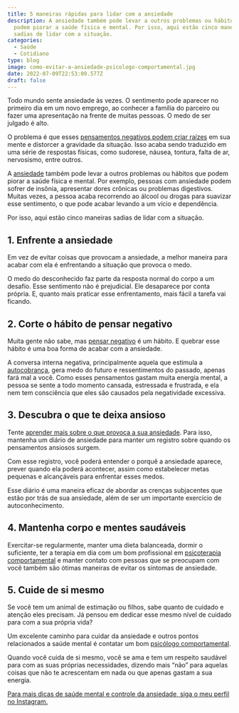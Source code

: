 ```yaml
---
title: 5 maneiras rápidas para lidar com a ansiedade
description: A ansiedade também pode levar a outros problemas ou hábitos que
  podem piorar a saúde física e mental. Por isso, aqui estão cinco maneiras
  sadias de lidar com a situação.
categories:
  - Saúde
  - Cotidiano
type: blog
image: como-evitar-a-ansiedade-psicologo-comportamental.jpg
date: 2022-07-09T22:53:09.577Z
draft: false
---
```


Todo mundo sente ansiedade às vezes. O sentimento pode aparecer no primeiro dia em um novo emprego, ao conhecer a família do parceiro ou fazer uma apresentação na frente de muitas pessoas. O medo de ser julgado é alto.

O problema é que esses [pensamentos negativos podem criar raízes](/7-sinais-que-voce-precisa-fazer-terapia/) em sua mente e distorcer a gravidade da situação. Isso acaba sendo traduzido em uma série de respostas físicas, como sudorese, náusea, tontura, falta de ar, nervosismo, entre outros.

A [ansiedade](https://yuribusin.com.br/terapia-para-ansiedade/) também pode levar a outros problemas ou hábitos que podem piorar a saúde física e mental. Por exemplo, pessoas com ansiedade podem sofrer de insônia, apresentar dores crônicas ou problemas digestivos. Muitas vezes, a pessoa acaba recorrendo ao álcool ou drogas para suavizar esse sentimento, o que pode acabar levando a um vício e dependência.

Por isso, aqui estão cinco maneiras sadias de lidar com a situação.

## 1. Enfrente a ansiedade

Em vez de evitar coisas que provocam a ansiedade, a melhor maneira para acabar com ela é enfrentando a situação que provoca o medo.

O medo do desconhecido faz parte da resposta normal do corpo a um desafio. Esse sentimento não é prejudicial. Ele desaparece por conta própria. E, quanto mais praticar esse enfrentamento, mais fácil a tarefa vai ficando.

## 2. Corte o hábito de pensar negativo

Muita gente não sabe, mas [pensar negativo](https://yuribusin.com.br/como-se-livrar-de-pensamentos-negativos/) é um hábito. E quebrar esse hábito é uma boa forma de acabar com a ansiedade.

A conversa interna negativa, principalmente aquela que estimula a [autocobrança](/5-dicas-para-evitar-a-autocobranca/), gera medo do futuro e ressentimentos do passado, apenas fará mal a você. Como esses pensamentos gastam muita energia mental, a pessoa se sente a todo momento cansada, estressada e frustrada, e ela nem tem consciência que eles são causados pela negatividade excessiva.

## 3. Descubra o que te deixa ansioso

Tente [aprender mais sobre o que provoca a sua ansiedade](/inteligencia-emocional-voce-sabe-o-que-e/). Para isso, mantenha um diário de ansiedade para manter um registro sobre quando os pensamentos ansiosos surgem.

Com esse registro, você poderá entender o porquê a ansiedade aparece, prever quando ela poderá acontecer, assim como estabelecer metas pequenas e alcançáveis ​​para enfrentar esses medos.

Esse diário é uma maneira eficaz de abordar as crenças subjacentes que estão por trás de sua ansiedade, além de ser um importante exercício de autoconhecimento.

## 4. Mantenha corpo e mentes saudáveis

Exercitar-se regularmente, manter uma dieta balanceada, dormir o suficiente, ter a terapia em dia com um bom profissional em [psicoterapia comportamental](https://yuribusin.com.br/) e manter contato com pessoas que se preocupam com você também são ótimas maneiras de evitar os sintomas de ansiedade.

## 5. Cuide de si mesmo

Se você tem um animal de estimação ou filhos, sabe quanto de cuidado e atenção eles precisam. Já pensou em dedicar esse mesmo nível de cuidado para com a sua própria vida?

Um excelente caminho para cuidar da ansiedade e outros pontos relacionados a saúde mental é contatar um bom [psicólogo comportamental](https://yuribusin.com.br/).

Quando você cuida de si mesmo, você se ama e tem um respeito saudável para com as suas próprias necessidades, dizendo mais “não” para aquelas coisas que não te acrescentam em nada ou que apenas gastam a sua energia.

[Para mais dicas de saúde mental e controle da ansiedade, siga o meu perfil no Instagram.](https://www.instagram.com/dryuribusin/)
